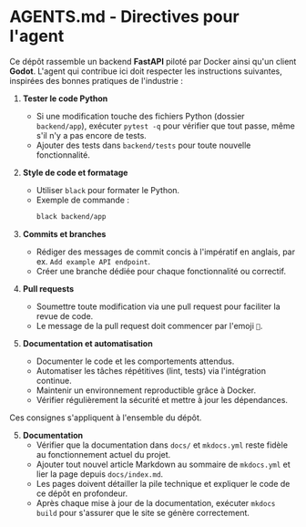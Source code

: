 # AGENTS.md - Directives pour l'agent

Ce dépôt rassemble un backend **FastAPI** piloté par Docker ainsi qu'un client **Godot**. L'agent qui contribue ici doit respecter les instructions suivantes, inspirées des bonnes pratiques de l'industrie :

1. **Tester le code Python**
   - Si une modification touche des fichiers Python (dossier `backend/app`), exécuter `pytest -q` pour vérifier que tout passe, même s'il n'y a pas encore de tests.
   - Ajouter des tests dans `backend/tests` pour toute nouvelle fonctionnalité.

2. **Style de code et formatage**
   - Utiliser `black` pour formater le Python.
   - Exemple de commande :
     ```bash
     black backend/app
     ```

3. **Commits et branches**
   - Rédiger des messages de commit concis à l'impératif en anglais, par ex. `Add example API endpoint`.
   - Créer une branche dédiée pour chaque fonctionnalité ou correctif.

4. **Pull requests**
   - Soumettre toute modification via une pull request pour faciliter la revue de code.
   - Le message de la pull request doit commencer par l'emoji `🤖`.

5. **Documentation et automatisation**
   - Documenter le code et les comportements attendus.
   - Automatiser les tâches répétitives (lint, tests) via l'intégration continue.
   - Maintenir un environnement reproductible grâce à Docker.
   - Vérifier régulièrement la sécurité et mettre à jour les dépendances.

Ces consignes s'appliquent à l'ensemble du dépôt.

5. **Documentation**
   - Vérifier que la documentation dans `docs/` et `mkdocs.yml` reste fidèle au fonctionnement actuel du projet.
   - Ajouter tout nouvel article Markdown au sommaire de `mkdocs.yml` et lier la page depuis `docs/index.md`.
   - Les pages doivent détailler la pile technique et expliquer le code de ce dépôt en profondeur.
   - Après chaque mise à jour de la documentation, exécuter `mkdocs build` pour s'assurer que le site se génère correctement.
